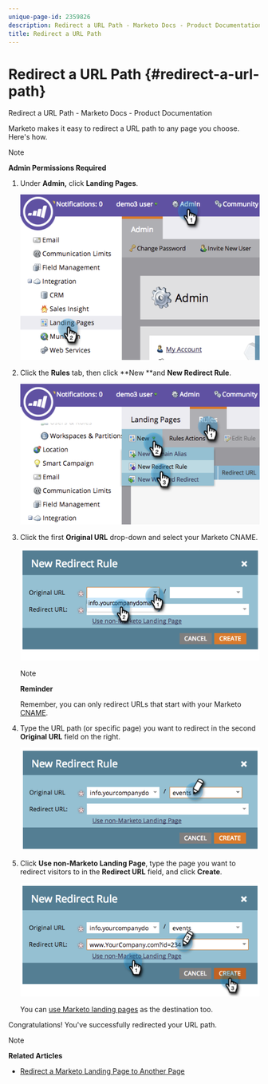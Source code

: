 ```yaml
---
unique-page-id: 2359826
description: Redirect a URL Path - Marketo Docs - Product Documentation
title: Redirect a URL Path
---
```


# Redirect a URL Path {#redirect-a-url-path}

Redirect a URL Path - Marketo Docs - Product Documentation

Marketo makes it easy to redirect a URL path to any page you choose. Here's how.

>[!NOTE]
>
>**Admin Permissions Required**

1. Under **Admin,** click **Landing Pages**.

   ![](assets/image2014-9-18-13-3a43-3a29.png)

1. Click the **Rules** tab, then click **New **and **New Redirect Rule**.

   ![](assets/image2014-9-18-13-3a43-3a40.png)

1. Click the first **Original URL** drop-down and select your Marketo CNAME.

   ![](assets/image2014-9-18-13-3a43-3a49.png)

   >[!NOTE]
   >
   >**Reminder**
   >
   >
   >Remember, you can only redirect URLs that start with your Marketo [CNAME](../../../../../welcome-to-marketo-docs/product-docs/demand-generation/landing-pages/landing-page-actions/customize-your-landing-page-urls-with-a-cname.md).

1. Type the URL path (or specific page) you want to redirect in the second **Original URL** field on the right.

   ![](assets/image2014-9-18-13-3a43-3a59.png)

1. Click **Use non-Marketo Landing Page**, type the page you want to redirect visitors to in the **Redirect URL** field, and click **Create**.

   ![](assets/image2014-9-18-13-3a44-3a7.png)

   You can [use Marketo landing pages](https://docs.marketo.com/x/vAEk) as the destination too.

Congratulations! You've successfully redirected your URL path.

>[!NOTE]
>
>**Related Articles**
>
>* [Redirect a Marketo Landing Page to Another Page](../../../../../welcome-to-marketo-docs/product-docs/demand-generation/landing-pages/landing-page-actions/redirect-a-marketo-landing-page-to-another-page.md)
>

